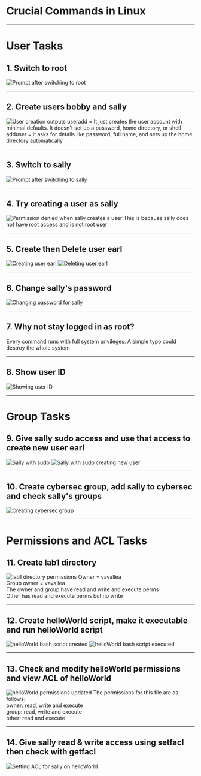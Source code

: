# Crucial Commands in Linux

---
# User Tasks

## 1. Switch to root
![Prompt after switching to root](images/images/root.png)

---

## 2. Create users bobby and sally
![User creation outputs](images/images/sallyBob.png)
useradd = It just creates the user account with minimal defaults. It doesn't set up a password, home directory, or shell  
adduser = it asks for details like password, full name, and sets up the home directory automatically

---

## 3. Switch to sally
![Prompt after switching to sally](images/images/suSally.png)

---

## 4. Try creating a user as sally
![Permission denied when sally creates a user](images/images/sallyNo.png)
This is because sally does not have root access and is not root user

---

## 5. Create then Delete user earl
![Creating user earl](images/images/sudoEarl.png)
![Deleting user earl](images/images/byEarl.png)

---

## 6. Change sally's password
![Changing password for sally](images/images/psswdChang.png)

---

## 7. Why not stay logged in as root?
Every command runs with full system privileges. A simple typo could destroy the whole system

---

## 8. Show user ID
![Showing user ID](images/images/id.png)

---

# Group Tasks

## 9. Give sally sudo access and use that access to create new user earl
![Sally with sudo](images/images/specialSal.png)
![Sally with sudo creating new user](images/images/earlHiAgain.png)

---

## 10. Create cybersec group, add sally to cybersec and check sally's groups
![Creating cybersec group](images/images/groupCyber+sal.png)

---

# Permissions and ACL Tasks

## 11. Create lab1 directory
![lab1 directory permissions](images/images/mkdir.png)
Owner = vavallea    
Group owner = vavallea  
The owner and group have read and write and execute perms  
Other has read and execute perms but no write

---

## 12. Create helloWorld script, make it executable and run helloWorld script
![helloWorld bash script created](images/images/nano.png)
![helloWorld bash script executed](images/images/helloWorl.png)

---

## 13. Check and modify helloWorld permissions and view ACL of helloWorld
![helloWorld permissions updated](images/images/removeAdd.png)
The permissions for this file are as follows:   
owner: read, write and execute    
group: read, write and execute    
other: read and execute

---

## 14. Give sally read & write access using setfacl then check with getfacl
![Setting ACL for sally on helloWorld](images/images/setfacl.png)


